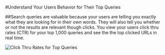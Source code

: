 #Understand Your Users Behavior for Their Top Queries

##Search queries are valuable because your users are telling you exactly what they are looking for in their own words. They will also tell you whether or not the results are relevant though clicks. You view your users click thru rates (CTR) for your top 1,000 queries and see the the top clicked URLs in real time.

![Click Thru Rates for Top Queries](http://f22818b4dfc10241d8a3-f1564c64756a8cfee25b6b19953b1d23.r31.cf2.rackcdn.com/feature-CTR-top-queries.png "Click Thru Rates for Top Queries")